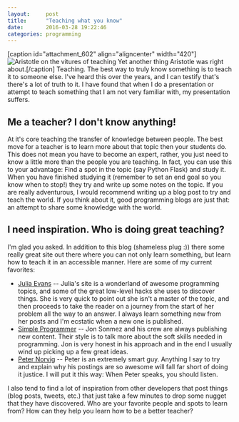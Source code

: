 ```yaml
---
layout:     post
title:      "Teaching what you know"
date:       2016-03-28 19:22:46
categories: programming
---
```

[caption id="attachment_602" align="aligncenter" width="420"]![Aristotle on the vitures of teaching](https://ironboundsoftware.com/blog/wp-content/uploads/2016/03/teaching-420x315.jpg) Yet another thing Aristotle was right about.[/caption] Teaching. The best way to truly know something is to teach it to someone else. I've heard this over the years, and I can testify that's there's a lot of truth to it. I have found that when I do a presentation or attempt to teach something that I am not very familiar with, my presentation suffers. 

## Me a teacher? I don't know anything!

At it's core teaching the transfer of knowledge between people. The best move for a teacher is to learn more about that topic then your students do. This does not mean you have to become an expert, rather, you just need to know a little more than the people you are teaching. In fact, you can use this to your advantage: Find a spot in the topic (say Python Flask) and study it.  When you have finished studying it (remember to set an end goal so you know when to stop!) they try and write up some notes on the topic. If you are really adventurous, I would recommend writing up a blog post to try and teach the world. If you think about it, good programming blogs are just that: an attempt to share some knowledge with the world. 

## I need inspiration. Who is doing great teaching?

I'm glad you asked. In addition to this blog (shameless plug :)) there some really great site out there where you can not only learn something, but learn how to teach it in an accessible manner. Here are some of my current favorites: 

  * [Julia Evans](http://jvns.ca/) \-- Julia's site is a wonderland of awesome programming topics, and some of the great low-level hacks she uses to discover things. She is very quick to point out she isn't a master of the topic, and then proceeds to take the reader on a journey from the start of her problem all the way to an answer. I always learn something new from her posts and I'm ecstatic when a new one is published.
  * [Simple Programmer](http://simpleprogrammer.com/) \-- Jon Sonmez and his crew are always publishing new content. Their style is to talk more about the soft skills needed in programming. Jon is very honest in his approach and in the end I usually wind up picking up a few great ideas.
  * [Peter Norvig](http://norvig.com/) \-- Peter is an extremely smart guy. Anything I say to try and explain why his postings are so awesome will fall far short of doing it justice. I will put it this way: When Peter speaks, you should listen.

I also tend to find a lot of inspiration from other developers that post things (blog posts, tweets, etc.) that just take a few minutes to drop some nugget that they have discovered. Who are your favorite people and spots to learn from? How can they help you learn how to be a better teacher?
